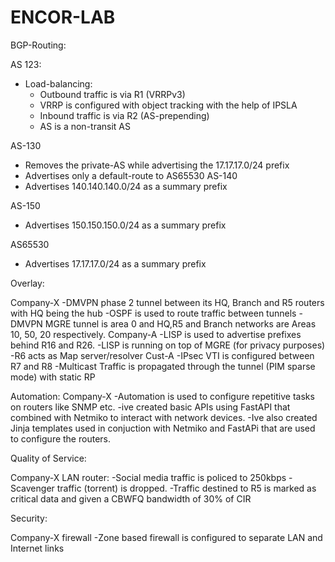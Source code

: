 # ENCOR-LAB

BGP-Routing:

AS 123:
- Load-balancing:
  - Outbound traffic is via R1 (VRRPv3)
  - VRRP is configured with object tracking with the help
    of IPSLA
  - Inbound traffic is via R2 (AS-prepending)
  - AS is a non-transit AS

AS-130
  - Removes the private-AS while advertising the 17.17.17.0/24 prefix
  - Advertises only a default-route to AS65530
AS-140
  - Advertises 140.140.140.0/24 as a summary prefix

AS-150
  - Advertises 150.150.150.0/24 as a summary prefix  

AS65530
  - Advertises 17.17.17.0/24 as a summary prefix


Overlay:

Company-X
  -DMVPN phase 2 tunnel between its HQ, Branch and R5 routers with HQ being the hub
  -OSPF is used to route traffic between tunnels
  -DMVPN MGRE tunnel is area 0 and HQ,R5 and Branch networks are Areas 10, 50, 20 respectively.
Company-A
  -LISP is used to advertise prefixes behind R16 and R26.
  -LISP is running on top of MGRE (for privacy purposes)
  -R6 acts as Map server/resolver
Cust-A
  -IPsec VTI is configured between R7 and R8
  -Multicast Traffic is propagated through the tunnel (PIM sparse mode) with static RP


Automation:
Company-X
  -Automation is used to configure repetitive tasks on routers like SNMP etc.
  -ive created basic APIs using FastAPI that combined with Netmiko to   interact with network devices.
  -Ive also created Jinja templates used in conjuction with Netmiko and FastAPi that are used to configure the routers.


Quality of Service:

Company-X LAN router:
  -Social media traffic is policed to 250kbps
  -Scavenger traffic (torrent) is dropped.
  -Traffic destined to R5 is marked as critical data and given a CBWFQ bandwidth of 30% of CIR

Security:

Company-X firewall
  -Zone based firewall is configured to separate LAN and Internet links